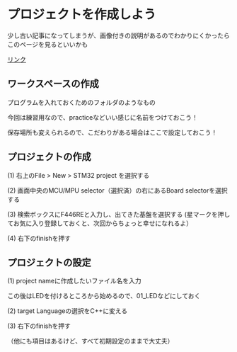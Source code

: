 # プロジェクトを作成しよう

少し古い記事になってしまうが、画像付きの説明があるのでわかりにくかったらこのページを見るといいかも

[リンク](https://qiita.com/yosihisa/items/136bcc09c466227303a2)

## ワークスペースの作成

プログラムを入れておくためのフォルダのようなもの

今回は練習用なので、practiceなどいい感じに名前をつけておこう！

保存場所も変えられるので、こだわりがある場合はここで設定しておこう！

## プロジェクトの作成

(1) 右上のFile > New > STM32 project を選択する

(2) 画面中央のMCU/MPU selector（選択済）の右にあるBoard selectorを選択する

(3) 検索ボックスにF446REと入力し、出てきた基盤を選択する
(星マークを押してお気に入り登録しておくと、次回からちょっと幸せになれるよ）

(4) 右下のfinishを押す

## プロジェクトの設定

(1) project nameに作成したいファイル名を入力

この後はLEDを付けるところから始めるので、01_LEDなどにしておく

(2) target Languageの選択をC++に変える

(3) 右下のfinishを押す

（他にも項目はあるけど、すべて初期設定のままで大丈夫）


